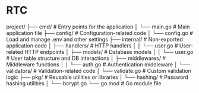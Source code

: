 # RTC
project/
├── cmd/                # Entry points for the application
│   └── main.go         # Main application file
├── config/             # Configuration-related code
│   └── config.go       # Load and manage .env and other settings
├── internal/           # Non-exported application code
│   ├── handlers/       # HTTP handlers
│   │   └── user.go     # User-related HTTP endpoints
│   ├── models/         # Database models
│   │   └── user.go     # User table structure and DB interactions
│   ├── middlewares/    # Middleware functions
│   │   └── auth.go     # Authentication middleware
│   └── validators/     # Validation-related code
│       └── validate.go # Custom validation logic
├── pkg/                # Reusable utilities or libraries
│   └── hashing/        # Password hashing utilities
│       └── bcrypt.go
└── go.mod              # Go module file
